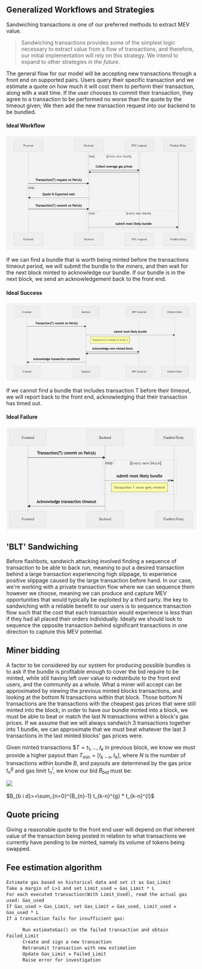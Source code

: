 ## Generalized Workflows and Strategies

Sandwiching transactions _is_ one of our preferred methods to extract MEV value.

> Sandwiching transactions provides some of the simplest logic necessary
> to extract value from a flow of transactions, and therefore, our initial
> implementation will rely on this strategy. We intend to expand to other
> strategies _in the future_.

The general flow for our model will be accepting new transactions
through a front end on supported pairs. Users query their specific
transaction and we estimate a quote on how much it will cost them to
perform their transaction, along with a wait time. If the user chooses
to commit their transaction, they agree to a transaction to be performed
no worse than the quote by the timeout given; We then add the new
transaction request into our backend to be bundled.

#### Ideal Workflow 

<img src="ideal_flow.png" width="650" />


If we can find a bundle that is worth being minted before the
transactions timeout period, we will submit the bundle to the miners,
and then wait for the next block minted to acknowledge our bundle. If
our bundle is in the next block, we send an acknowledgement back to the
front end.

#### Ideal Success

<img src="ideal_success.png"  width="650" />

If we cannot find a bundle that includes transaction T before their
timeout, we will report back to the front end, acknowledging that their
transaction has timed out.

#### Ideal Failure 

<img src="ideal_failure.png"  width="650" />

## 'BLT' Sandwiching

Before flashbots, sandwich attacking involved finding a sequence of
transaction to be able to back run, meaning to put a desired transaction
behind a large transaction experiencing high slippage, to experience
positive slippage caused by the large transaction before hand. In our
case, we're working with a private transaction flow where we can
sequence them however we choose, meaning we can produce and capture MEV
opportunities that would typically be exploited by a third party. the
key to sandwiching with a reliable benefit to our users is to sequence
transaction flow such that the cost that each transaction would
experience is less than if they had all placed their orders
individually. Ideally we should look to sequence the opposite
transaction behind significant transactions in one direction to capture
this MEV potential.

## Miner bidding

A factor to be considered by our system for producing possible bundles
is to ask if the bundle is profitable enough to cover the bid require to
be minted, while still having left over value to redistribute to the
front end users, and the community as a whole. What a miner will accept
can be approximated by viewing the previous minted blocks transactions,
and looking at the bottom N transactions within that block. Those bottom
N transactions are the transactions with the cheapest gas prices that
were still minted into the block; in order to have our bundle minted
into a block, we must be able to beat or match the last N transactions
within a block's gas prices. If we assume that we will always sandwich 3
transactions together into 1 bundle, we can approximate that we must
beat whatever the last 3 transactions in the last minted blocks' gas
prices were.

Given minted transactions $$T={t_1,…,t_k}$ in previous block, we know we
must provide a higher payout than $T_{min}=[t_{k-n},t_k]$, where $N$ is
the number of transactions within bundle $B$, and payouts are determined
by the gas price $t^g_n$ and gas limit $t^l_n$, we know our bid
$B_{bid}$ must be:

<img src="https://render.githubusercontent.com/render/math?math=%24B_%7Bb%20i%20d%7D%3E%3D%5Csum_%7Bn%3D0%7D%5E%7BB_%7Bn%7D-1%7D%20t_%7Bk-n%7D%5E%7Bg%7D%20*%20t_%7Bk-n%7D%5E%7Bl%7D%24" />

$B_{b i d}>=\sum_{n=0}^{B_{n}-1} t_{k-n}^{g} * t_{k-n}^{l}$

## Quote pricing

Giving a reasonable quote to the front end user will depend on that
inherent value of the transaction being posted in relation to what
transactions we currently have pending to be minted, namely its volume
of tokens being swapped.


## Fee estimation algorithm

```
Estimate gas based on historical data and set it as Gas_Limit
Take a margin of L>1 and set Limit_used = Gas_Limit * L
For each executed transaction(With Limit_Used), read the actual gas used: Gas_used
If Gas_used > Gas_Limit, set Gas_Limit = Gas_used, Limit_used = Gas_used * L
If a transaction fails for insufficient gas:
```
```
      Run estimateGas() on the failed transaction and obtain Failed_Limit
      Create and sign a new transaction
      Retransmit transaction with new estimation
      Update Gas_Limit = Failed_Limit
      Raise error for investigation
```